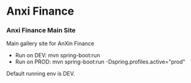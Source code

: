 # Anxi Finance

### Anxi Finance Main Site
Main gallery site for AnXin Finance

* Run on DEV:  mvn spring-boot:run
* Run on PROD: mvn spring-boot:run -Dspring.profiles.active="prod"

Default running env is DEV.
